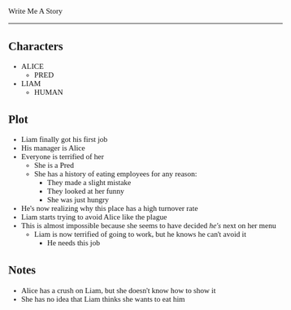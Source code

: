 <Style>
    Body {
        Font-size: 15px;
        Font-family: Verdana;
    };
</Style>

Write Me A Story
****************
Characters
----------
- ALICE
    - PRED
- LIAM
    - HUMAN

Plot
----
- Liam finally got his first job
- His manager is Alice
- Everyone is terrified of her
    - She is a Pred
    - She has a history of eating employees for any reason:
        - They made a slight mistake
        - They looked at her funny
        - She was just hungry
- He's now realizing why this place has a high turnover rate
- Liam starts trying to avoid Alice like the plague
- This is almost impossible because she seems to have decided _he's_ next on her menu
    - Liam is now terrified of going to work, but he knows he can't avoid it
        - He needs this job

Notes
-----
- Alice has a crush on Liam, but she doesn't know how to show it
- She has no idea that Liam thinks she wants to eat him